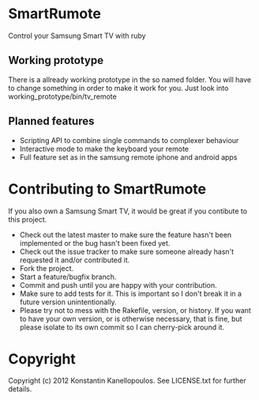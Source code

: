 SmartRumote
===========

Control your Samsung Smart TV with ruby

Working prototype
-----------------

There is a allready working prototype in the so named folder.
You will have to change something in order to make it work for you.
Just look into working_prototype/bin/tv_remote

Planned features
----------------

* Scripting API to combine single commands to complexer behaviour
* Interactive mode to make the keyboard your remote
* Full feature set as in the samsung remote iphone and android apps

Contributing to SmartRumote
===========================

If you also own a Samsung Smart TV, it would be great if you contibute to this project.

* Check out the latest master to make sure the feature hasn't been implemented or the bug hasn't been fixed yet.
* Check out the issue tracker to make sure someone already hasn't requested it and/or contributed it.
* Fork the project.
* Start a feature/bugfix branch.
* Commit and push until you are happy with your contribution.
* Make sure to add tests for it. This is important so I don't break it in a future version unintentionally.
* Please try not to mess with the Rakefile, version, or history. If you want to have your own version, or is otherwise necessary, that is fine, but please isolate to its own commit so I can cherry-pick around it.

Copyright
=========

Copyright (c) 2012 Konstantin Kanellopoulos. See LICENSE.txt for
further details.

